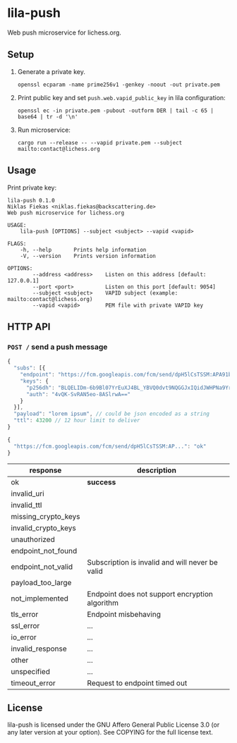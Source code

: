lila-push
=========

Web push microservice for lichess.org.

Setup
-----

1. Generate a private key.

   ```
   openssl ecparam -name prime256v1 -genkey -noout -out private.pem
   ```

2. Print public key and set `push.web.vapid_public_key` in lila configuration:

   ```
   openssl ec -in private.pem -pubout -outform DER | tail -c 65 | base64 | tr -d '\n'
   ```

3. Run microservice:

   ```
   cargo run --release -- --vapid private.pem --subject mailto:contact@lichess.org
   ```

Usage
-----

Print private key:

```
lila-push 0.1.0
Niklas Fiekas <niklas.fiekas@backscattering.de>
Web push microservice for lichess.org

USAGE:
    lila-push [OPTIONS] --subject <subject> --vapid <vapid>

FLAGS:
    -h, --help       Prints help information
    -V, --version    Prints version information

OPTIONS:
        --address <address>    Listen on this address [default: 127.0.0.1]
        --port <port>          Listen on this port [default: 9054]
        --subject <subject>    VAPID subject (example: mailto:contact@lichess.org)
        --vapid <vapid>        PEM file with private VAPID key
```

HTTP API
--------

### `POST /` send a push message

```javascript
{
  "subs": [{
    "endpoint": "https://fcm.googleapis.com/fcm/send/dpH5lCsTSSM:APA91bHqjZxM0VImWWqDRN7U0a3AycjUf4O-byuxb_wJsKRaKvV_iKw56s16ekq6FUqoCF7k2nICUpd8fHPxVTgqLunFeVeB9lLCQZyohyAztTH8ZQL9WCxKpA6dvTG_TUIhQUFq_n",
    "keys": {
      "p256dh": "BLQELIDm-6b9Bl07YrEuXJ4BL_YBVQ0dvt9NQGGJxIQidJWHPNa9YrouvcQ9d7_MqzvGS9Alz60SZNCG3qfpk=",
      "auth": "4vQK-SvRAN5eo-8ASlrwA=="
    }
  }],
  "payload": "lorem ipsum", // could be json encoded as a string
  "ttl": 43200 // 12 hour limit to deliver
}
```

```javascript
{
  "https://fcm.googleapis.com/fcm/send/dpH5lCsTSSM:AP...": "ok"
}
```

response | description
--- | ---
ok | **success**
invalid_uri |
invalid_ttl |
missing_crypto_keys |
invalid_crypto_keys |
unauthorized |
endpoint_not_found |
endpoint_not_valid | Subscription is invalid and will never be valid
payload_too_large |
not_implemented | Endpoint does not support encryption algorithm
tls_error | Endpoint misbehaving
ssl_error | ...
io_error | ...
invalid_response | ...
other | ...
unspecified | ...
timeout_error | Request to endpoint timed out

License
-------

lila-push is licensed under the GNU Affero General Public License 3.0 (or any
later version at your option). See COPYING for the full license text.
